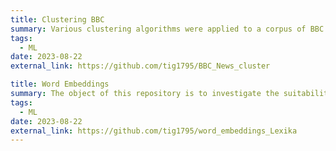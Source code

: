 ```yaml
---
title: Clustering BBC
summary: Various clustering algorithms were applied to a corpus of BBC news articles, and the results were compared. Furthermore, which algorithm was best suited for the assignment of the individual news categories was classified.
tags:
  - ML
date: 2023-08-22
external_link: https://github.com/tig1795/BBC_News_cluster

title: Word Embeddings
summary: The object of this repository is to investigate the suitability of Bert for checking word meaning change. Both Word2Vec and BERT were used in this research.
tags:
  - ML
date: 2023-08-22
external_link: https://github.com/tig1795/word_embeddings_Lexika
---
```

